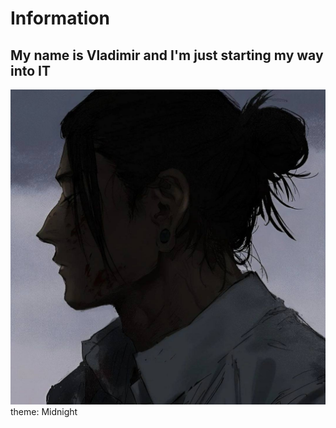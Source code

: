 # Information
## My name is Vladimir and I'm just starting my way into IT
![](photo_2023-10-06_21-38-48.jpg)
theme: Midnight
